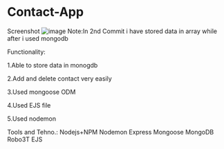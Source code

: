 # Contact-App
Screenshot
![image](https://user-images.githubusercontent.com/55282736/132105415-41592058-d26c-422c-98c7-b847fe0ba203.png)
Note:In 2nd Commit i have stored data in array while after i used mongodb

Functionality:

1.Able to store data in monogdb

2.Add and delete contact very easily

3.Used mongoose ODM

4.Used EJS file 

5.Used nodemon

Tools and Tehno.:
Nodejs+NPM
Nodemon
Express
Mongoose
MongoDB
Robo3T
EJS
